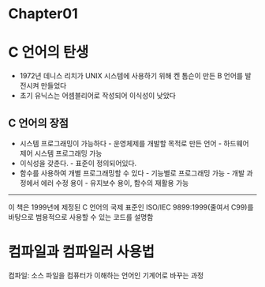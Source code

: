 # **Chapter01**
# C 언어의 탄생
- 1972년 데니스 리치가 UNIX 시스템에 사용하기 위해 켄 톰슨이 만든 B 언어를 발전시켜 만들었다
- 초기 유닉스는 어셈블리어로 작성되어 이식성이 낮았다

## C 언어의 장점
- 시스템 프로그래밍이 가능하다 - 운영체제를 개발할 목적로 만든 언어 - 하드웨어 제어 시스템 프로그래밍 가능
- 이식성을 갖춘다. - 표준이 정의되어있다.
- 함수를 사용하여 개별 프로그래밍할 수 있다 - 기능별로 프로그래밍 가능 - 개발 과정에서 에러 수정 용이 - 유지보수 용이, 함수의 재활용 가능

-----
이 책은 1999년에 제정된 C 언어의 국제 표준인 ISO/IEC 9899:1999(줄여서 C99)를 바탕으로 범용적으로 사용할 수 있는 코드를 설명함



# 컴파일과 컴파일러 사용법
컴파일: 소스 파일을 컴퓨터가 이해하는 언어인 기계어로 바꾸는 과정
